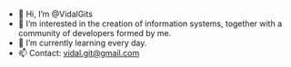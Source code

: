 - 👋 Hi, I’m @VidalGits
- 👀 I’m interested in the creation of information systems, together with a community of developers formed by me.
- 🌱 I’m currently learning every day.
- 📫 Contact: vidal.git@gmail.com

<!---
VidalGits/VidalGits is a ✨ special ✨ repository because its `README.md` (this file) appears on your GitHub profile.
You can click the Preview link to take a look at your changes.
--->
